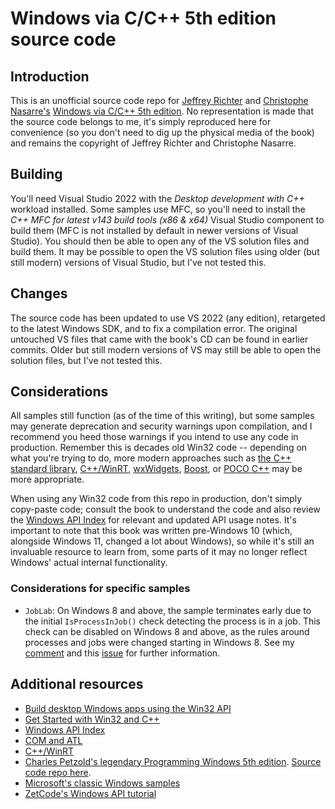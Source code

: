 # Windows via C/C++ 5th edition source code

## Introduction

This is an unofficial source code repo for [Jeffrey Richter](https://twitter.com/jeffrichter) and [Christophe Nasarre's](https://mvp.microsoft.com/en-us/PublicProfile/5003325) [Windows via C/C++ 5th edition](https://www.amazon.com/Windows-via-softcover-Developer-Reference/dp/0735663777). No representation is made that the source code belongs to me, it's simply reproduced here for convenience (so you don't need to dig up the physical media of the book) and remains the copyright of Jeffrey Richter and Christophe Nasarre.

## Building

You'll need Visual Studio 2022 with the _Desktop development with C++_ workload installed. Some samples use MFC, so you'll need to install the _C++ MFC for latest v143 build tools (x86 & x64)_ Visual Studio component to build them (MFC is not installed by default in newer versions of Visual Studio). You should then be able to open any of the VS solution files and build them. It may be possible to open the VS solution files using older (but still modern) versions of Visual Studio, but I've not tested this.

## Changes

The source code has been updated to use VS 2022 (any edition), retargeted to the latest Windows SDK, and to fix a compilation error. The original untouched VS files that came with the book's CD can be found in earlier commits. Older but still modern versions of VS may still be able to open the solution files, but I've not tested this.

## Considerations

All samples still function (as of the time of this writing), but some samples may generate deprecation and security warnings upon compilation, and I recommend you heed those warnings if you intend to use any code in production. Remember this is decades old Win32 code -- depending on what you're trying to do, more modern approaches such as [the C++ standard library](https://en.cppreference.com/w/cpp/header), [C++/WinRT](https://learn.microsoft.com/en-us/windows/uwp/cpp-and-winrt-apis/), [wxWidgets](https://www.wxwidgets.org/), [Boost](https://www.boost.org/), or [POCO C++](https://pocoproject.org/) may be more appropriate.

When using any Win32 code from this repo in production, don't simply copy-paste code; consult the book to understand the code and also review the [Windows API Index](https://docs.microsoft.com/en-us/windows/win32/apiindex/windows-api-list) for relevant and updated API usage notes. It's important to note that this book was written pre-Windows 10 (which, alongside Windows 11, changed a lot about Windows), so while it's still an invaluable resource to learn from, some parts of it may no longer reflect Windows' actual internal functionality.

### Considerations for specific samples

* `JobLab`: On Windows 8 and above, the sample terminates early due to the initial `IsProcessInJob()` check detecting the process is in a job. This check can be disabled on Windows 8 and above, as the rules around processes and jobs were changed starting in Windows 8. See my [comment](https://github.com/yottaawesome/windows-via-c-cpp/blob/master/src/05-JobLab/JobLab.cpp) and this [issue](https://github.com/yottaawesome/windows-via-c-cpp/issues/1) for further information.

## Additional resources

* [Build desktop Windows apps using the Win32 API](https://docs.microsoft.com/en-us/windows/win32/)
* [Get Started with Win32 and C++](https://docs.microsoft.com/en-us/windows/win32/learnwin32/learn-to-program-for-windows)
* [Windows API Index](https://docs.microsoft.com/en-us/windows/win32/apiindex/windows-api-list)
* [COM and ATL](https://docs.microsoft.com/en-us/cpp/atl/introduction-to-com-and-atl?view=msvc-160)
* [C++/WinRT](https://docs.microsoft.com/en-us/windows/uwp/cpp-and-winrt-apis/)
* [Charles Petzold's legendary Programming Windows 5th edition](http://www.charlespetzold.com/pw5/). [Source code repo here](https://github.com/yottaawesome/programming-windows-5th-edition).
* [Microsoft's classic Windows samples](https://github.com/microsoft/Windows-classic-samples)
* [ZetCode's Windows API tutorial](https://zetcode.com/gui/winapi/)
